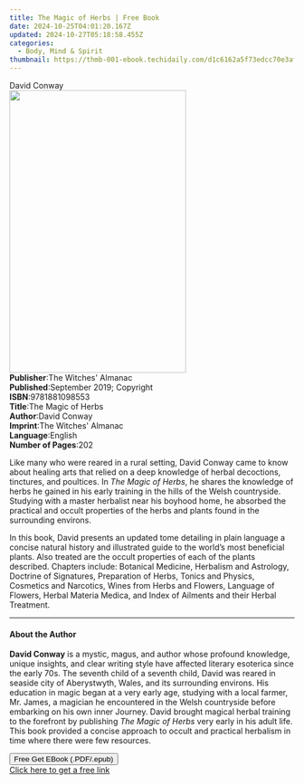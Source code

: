 ```yaml
---
title: The Magic of Herbs | Free Book
date: 2024-10-25T04:01:20.167Z
updated: 2024-10-27T05:18:58.455Z
categories:
  - Body, Mind & Spirit
thumbnail: https://thmb-001-ebook.techidaily.com/d1c6162a5f73edcc70e3af044a02743cf18ce0996a06b07c293b1b77e7ef3f8b.jpg
---
```

<main id="book-container">
  <div class="flex flex-col">
    <div class="book-brief flex-1 py-6 px-4 sm:p-6 md:py-10 md:px-8">
      <!-- brief-->
      <div class="book-brief-main">David Conway</div>
    </div>
    <div
      class="book-meta-info flex-1 grid gap-4 col-start-1 col-end-3 row-start-1 sm:mb-6 sm:grid-cols-4 lg:gap-6 lg:col-start-2 lg:row-end-6 lg:row-span-6 lg:mb-0"
    >
      <div
        class="book-meta-info-left place-content-center mt-4 p-4 text-sm leading-6 col-start-2 col-span-2 dark:text-slate-400"
      >
        <img
          class="w-full h-500 object-cover rounded-lg sm:h-255 sm:col-span-2 lg:col-span-full"
          src="https://img-001-ebook.techidaily.com/b765890e41861d4452575c0ce7b98d328eedd4f0a4edae1fd8a60db36ba717aa.jpg"
          alt=""
          width="312"
          height="500"
        />
      </div>
      <div
        class="book-meta-info-right mt-2 col-start-1 row-start-2 col-span-3 self-center"
      >
        <!-- meta data  -->
        <div class="flex flex-col px-4 md:px-8">
          <div class="flex-1">
            <strong>Publisher</strong>:<span class="px-2"
              >The Witches&#39; Almanac</span
            >
          </div>
          <div class="flex-1">
            <strong>Published</strong>:<span class="px-2"
              >September 2019; Copyright</span
            >
          </div>
          <div class="flex-1">
            <strong>ISBN</strong>:<span class="px-2">9781881098553</span>
          </div>
          <div class="flex-1">
            <strong>Title</strong>:<span class="px-2">The Magic of Herbs</span>
          </div>
          <div class="flex-1">
            <strong>Author</strong>:<span class="px-2">David Conway</span>
          </div>
          <div class="flex-1">
            <strong>Imprint</strong>:<span class="px-2"
              >The Witches&#39; Almanac</span
            >
          </div>
          <div class="flex-1">
            <strong>Language</strong>:<span class="px-2">English</span>
          </div>
          <div class="flex-1">
            <strong>Number of Pages</strong>:<span class="px-2">202</span>
          </div>
        </div>
      </div>
    </div>
    <div class="book-description flex-1 py-6 px-4 sm:p-6 md:py-10 md:px-8">
      <div class="book-description-main">
        <div accordion-content="" id="description">
          <p>
            Like many who were reared in a rural setting, David Conway came to
            know about healing arts that relied on a deep knowledge of herbal
            decoctions, tinctures, and poultices. In <i>The Magic of Herbs</i>,
            he shares the knowledge of herbs he gained in his early training in
            the hills of the Welsh countryside. Studying with a master herbalist
            near his boyhood home, he absorbed the practical and occult
            properties of the herbs and plants found in the surrounding
            environs.
          </p>
          <p>
            In this book, David presents an updated tome detailing in plain
            language a concise natural history and illustrated guide to the
            world’s most beneficial plants. Also treated are the occult
            properties of each of the plants described. Chapters include:
            Botanical Medicine, Herbalism and Astrology, Doctrine of Signatures,
            Preparation of Herbs, Tonics and Physics, Cosmetics and Narcotics,
            Wines from Herbs and Flowers, Language of Flowers, Herbal Materia
            Medica, and Index of Ailments and their Herbal Treatment.
          </p>
        </div>
      </div>
    </div>
    <div class="book-excerpts flex-1 py-6 px-4 sm:p-6 md:py-10 md:px-8">
      <!-- excerpts-->
      <div class="book-excerpts-main">
        <hr />
        <h4 class="placeholder placeholder-heading">
          <span>About the Author</span>
        </h4>
        <p>
          <b>David Conway</b> is a mystic, magus, and author whose profound
          knowledge, unique insights, and clear writing style have affected
          literary esoterica since the early 70s. The seventh child of a seventh
          child, David was reared in seaside city of Aberystwyth, Wales, and its
          surrounding environs. His education in magic began at a very early
          age, studying with a local farmer, Mr. James, a magician he
          encountered in the Welsh countryside before embarking on his own inner
          Journey. David brought magical herbal training to the forefront by
          publishing <i>The Magic of Herbs</i> very early in his adult life.
          This book provided a concise approach to occult and practical
          herbalism in time where there were few resources.
        </p>
      </div>
    </div>
    <div
      class="book-about-author flex-1 py-6 px-4 sm:p-6 md:py-10 md:px-8"
    ></div>
    <div class="book-free-get flex-1 py-6 px-4 sm:p-6 md:py-10 md:px-8">
      <button
        id="btn-free-get"
        class="bg-blue-500 hover:bg-blue-700 text-white font-bold py-2 px-4 rounded"
      >
        Free Get EBook (.PDF/.epub)
      </button>
      <div id="countdown-display" class="px-2 text-lg mt-2"></div>
      <a
        id="free-link"
        class="hidden bg-blue-500 hover:bg-blue-700 text-white font-bold py-2 px-4 rounded"
        href="https://www.ebooks.com/en-us/book/209636312/the-magic-of-herbs/david-conway/"
        target="_blank"
        >Click here to get a free link</a
      >
    </div>
    <script>
      let countdownTime = 0;
      let countdownInterval = null;
      document
        .getElementById('btn-free-get')
        .addEventListener('click', startCountdown);
      function startCountdown() {
        countdownTime = new Date().getTime() + 60000 * 3;
        countdownInterval = setInterval(updateCountdown, 1000);
        document.getElementById('btn-free-get').disabled = true;
        document
          .getElementById('btn-free-get')
          .classList.add('bg-gray-500', 'cursor-not-allowed');
      }
      function updateCountdown() {
        let currentTime = new Date().getTime();
        let timeLeft = countdownTime - currentTime;
        let secondsLeft = Math.floor(timeLeft / 1000);
        document.getElementById('countdown-display').innerHTML =
          `Remaining time: ${secondsLeft} seconds.`;
        if (secondsLeft <= 0) {
          clearInterval(countdownInterval);
          document.getElementById('btn-free-get').classList.add('hidden');
          document.getElementById('free-link').classList.remove('hidden');
          document.getElementById('countdown-display').innerHTML = '';
        }
      }
    </script>
  </div>
</main>

<ins class="adsbygoogle"
      style="display:block"
      data-ad-client="ca-pub-7571918770474297"
      data-ad-slot="8358498916"
      data-ad-format="auto"
      data-full-width-responsive="true"></ins>
    
